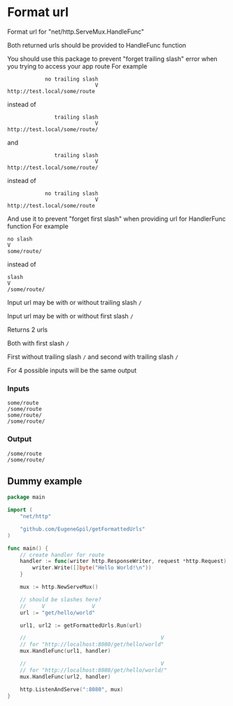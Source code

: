 # Format url

Format url for "net/http.ServeMux.HandleFunc"

Both returned urls should be provided to HandleFunc function

You should use this package to prevent "forget trailing slash" error
when you trying to access your app route
For example
```
            no trailing slash 
                            V
http://test.local/some/route
```
instead of
```
               trailing slash
                            V
http://test.local/some/route/
```
and
```
               trailing slash
                            V
http://test.local/some/route/
```
instead of
```
            no trailing slash
                            V
http://test.local/some/route
```

And use it to prevent "forget first slash" when providing url for HandlerFunc function
For example
```
no slash
V
some/route/
```
instead of
```
slash
V
/some/route/
```

Input url may be with or without trailing slash `/`

Input url may be with or without first slash `/`


Returns 2 urls

Both with first slash `/`

First without trailing slash `/`
and second with trailing slash `/`

For 4 possible inputs will be the same output

### Inputs
```
some/route
/some/route
some/route/
/some/route/
```

### Output
```
/some/route
/some/route/
```

## Dummy example

```go
package main

import (
	"net/http"

	"github.com/EugeneGpil/getFormattedUrls"
)

func main() {
	// create handler for route
	handler := func(writer http.ResponseWriter, request *http.Request) {
		writer.Write([]byte("Hello World!\n"))
	}

	mux := http.NewServeMux()

	// should be slashes here?
	//     V               V
	url := "get/hello/world"

	url1, url2 := getFormattedUrls.Run(url)

	//                                           V
	// for "http://localhost:8080/get/hello/world"
	mux.HandleFunc(url1, handler)

	//                                           V
	// for "http://localhost:8080/get/hello/world/"
	mux.HandleFunc(url2, handler)

	http.ListenAndServe(":8080", mux)
}
```
